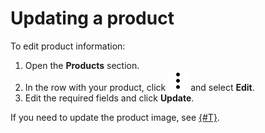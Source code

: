 # Updating a product

To edit product information:

1. Open the **Products** section.
1. In the row with your product, click ![image](../../_assets/vertical-ellipsis.svg) and select **Edit**.
1. Edit the required fields and click **Update**.

If you need to update the product image, see [{#T}](create-new-version.md).


